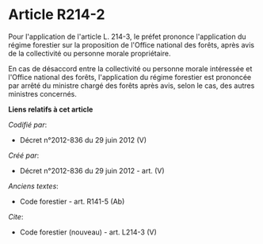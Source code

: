 # Article R214-2

Pour l'application de l'article L. 214-3, le préfet prononce l'application du régime forestier sur la proposition de l'Office
national des forêts, après avis de la collectivité ou personne morale propriétaire.

En cas de désaccord entre la collectivité ou personne morale intéressée et l'Office national des forêts, l'application du
régime forestier est prononcée par arrêté du ministre chargé des forêts après avis, selon le cas, des autres ministres
concernés.

**Liens relatifs à cet article**

_Codifié par_:

  - Décret n°2012-836 du 29 juin 2012 (V)

_Créé par_:

  - Décret n°2012-836 du 29 juin 2012 - art. (V)

_Anciens textes_:

  - Code forestier - art. R141-5 (Ab)

_Cite_:

  - Code forestier (nouveau) - art. L214-3 (V)
